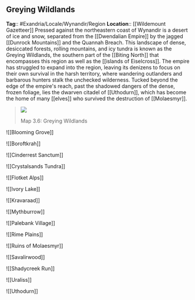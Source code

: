 ## Greying Wildlands
**Tag**:: #Exandria/Locale/Wynandir/Region
**Location**:: [[Wildemount Gazetteer]]
Pressed against the northeastern coast of Wynandir is a desert of ice and snow, separated from the [[Dwendalian Empire]] by the jagged [[Dunrock Mountains]] and the Quannah Breach. This landscape of dense, desiccated forests, rolling mountains, and icy tundra is known as the Greying Wildlands, the southern part of the [[Biting North]] that encompasses this region as well as the [[islands of Eiselcross]]. The empire has struggled to expand into the region, leaving its denizens to focus on their own survival in the harsh territory, where wandering outlanders and barbarous hunters stalk the unchecked wilderness. Tucked beyond the edge of the empire's reach, past the shadowed dangers of the dense, frozen foliage, lies the dwarven citadel of [[Uthodurn]], which has become the home of many [[elves]] who survived the destruction of [[Molaesmyr]].

> ![](https://media.dndbeyond.com/compendium-images/egtw/yDOyqyOocErRgYJK/3.6-Greying-Wildlands.png)
> 
> Map 3.6: Greying Wildlands

![[Blooming Grove]]

![[Boroftkrah]]

![[Cinderrest Sanctum]]

![[Crystalsands Tundra]]

![[Flotket Alps]]

![[Ivory Lake]]

![[Kravaraad]]

![[Mythburrow]]

![[Palebank Village]]

![[Rime Plains]]

![[Ruins of Molaesmyr]]

![[Savalirwood]]

![[Shadycreek Run]]

![[Uraliss]]

![[Uthodurn]]